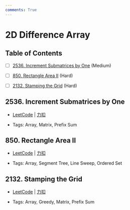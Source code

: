```yaml
---
comments: True
---
```


# 2D Difference Array

## Table of Contents

- [ ] [2536. Increment Submatrices by One](#2536-increment-submatrices-by-one) (Medium)
- [ ] [850. Rectangle Area II](#850-rectangle-area-ii) (Hard)
- [ ] [2132. Stamping the Grid](#2132-stamping-the-grid) (Hard)


## 2536. Increment Submatrices by One

-    [LeetCode](https://leetcode.com/problems/increment-submatrices-by-one/) | [力扣](https://leetcode.cn/problems/increment-submatrices-by-one/)

-   Tags: Array, Matrix, Prefix Sum



## 850. Rectangle Area II

-    [LeetCode](https://leetcode.com/problems/rectangle-area-ii/) | [力扣](https://leetcode.cn/problems/rectangle-area-ii/)

-   Tags: Array, Segment Tree, Line Sweep, Ordered Set



## 2132. Stamping the Grid

-    [LeetCode](https://leetcode.com/problems/stamping-the-grid/) | [力扣](https://leetcode.cn/problems/stamping-the-grid/)

-   Tags: Array, Greedy, Matrix, Prefix Sum
